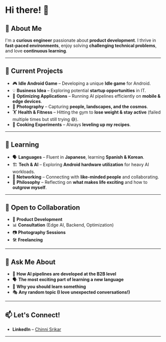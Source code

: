 # Hi there! 👋  

## 🚀 About Me  
I'm a **curious engineer** passionate about **product development**. I thrive in **fast-paced environments**, enjoy solving **challenging technical problems**, and love **continuous learning**.  

---

## 🔭 Current Projects  
- 🎮 **Idle Android Game** – Developing a unique **Idle game** for Android.  
- 💡 **Business Idea** – Exploring potential **startup opportunities** in IT.  
- 🤖 **Optimizing Applications** – Running AI pipelines efficiently on **mobile & edge devices**.  
- 📸 **Photography** – Capturing **people, landscapes, and the cosmos**.  
- 🏋️ **Health & Fitness** – Hitting the gym to **lose weight & stay active** (failed multiple times but still trying 😅).  
- 🥘 **Cooking Experiments** – Always **leveling up my recipes**.  

---

## 🌱 Learning  
- 🗣️ **Languages** – Fluent in **Japanese**, learning **Spanish & Korean**.  
- 🏗️ **Tech & AI** – Exploring **Android hardware utilization** for heavy AI workloads.  
- 🔗 **Networking** – Connecting with **like-minded people** and collaborating.  
- 🤔 **Philosophy** – Reflecting on **what makes life exciting** and how to **outgrow myself**.  

---

## 👯 Open to Collaboration  
- 🚀 **Product Development**  
- 📊 **Consultation** (Edge AI, Backend, Optimization)  
- 📷 **Photography Sessions**  
- 🛠 **Freelancing**  

---

## 💬 Ask Me About  
- 🏢 **How AI pipelines are developed at the B2B level**  
- 🗣️ **The most exciting part of learning a new language**  
- 🔧 **Why you should learn something**  
- 🎭 **Any random topic (I love unexpected conversations!)**  

---

## 📫 Let's Connect!  
- **LinkedIn** – [Chinni Srikar](https://www.linkedin.com/in/chinni-srikar-a-54b29816b/)  

---
